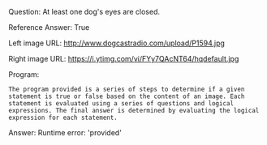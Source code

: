 Question: At least one dog's eyes are closed.

Reference Answer: True

Left image URL: http://www.dogcastradio.com/upload/P1594.jpg

Right image URL: https://i.ytimg.com/vi/FYy7QAcNT64/hqdefault.jpg

Program:

```
The program provided is a series of steps to determine if a given statement is true or false based on the content of an image. Each statement is evaluated using a series of questions and logical expressions. The final answer is determined by evaluating the logical expression for each statement.
```
Answer: Runtime error: 'provided'

